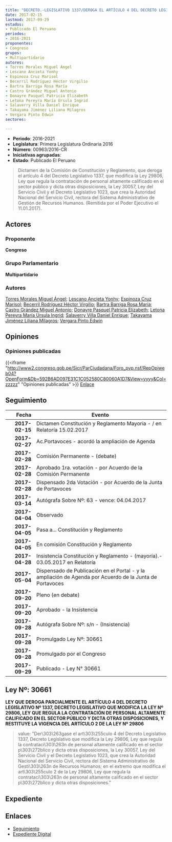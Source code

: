 ```yaml
---
title: "DECRETO.-LEGISLATIVO 1337/DEROGA EL ARTÍCULO 4 DEL DECRETO LEGISLATIVO 1337, QUE MODIFICA LA LEY 29806, LEY QUE REGULA LA CONTRATACIÓN DE PERSONAL ALTAMENTE CALIFICADO EN EL SECTOR PÚBLICO Y DICTA OTRAS DISPOSICIONES."
date: 2017-02-15
lastmod: 2017-09-29
estados:
- Publicado El Peruano
periodos:
- 2016-2021
proponentes:
- Congreso
grupos:
- Multipartidario
autores:
- Torres Morales Miguel Ángel
- Lescano Ancieta Yonhy
- Espinoza Cruz Marisol
- Becerril Rodríguez Héctor Virgilio
- Bartra Barriga Rosa María
- Castro Grández Miguel Antonio
- Donayre Pasquel Patricia Elizabeth
- Letona Pereyra María Úrsula Ingrid
- Salaverry Villa Daniel Enrique
- Takayama Jiménez Liliana Milagros
- Vergara Pinto Edwin
sectores:

---
```

- **Periodo**: 2016-2021
- **Legislatura**: Primera Legislatura Ordinaria 2016
- **Número**: 00963/2016-CR
- **Iniciativas agrupadas**: 
- **Estado**: Publicado El Peruano

> Dictamen de la Comisión de Constitución y Reglamento, que deroga el artículo 4 del Decreto Legislativo 1337, que modifica la Ley 29806, Ley que regula la contratación de personal altamente calificado en el sector público y dicta otras disposiciones, la Ley 30057, Ley del Servicio Civil y el Decreto Legislativo 1023, que crea la Autoridad Nacional del Servicio Civil, rectora del Sistema Administrativo de Gestión de Recursos Humanos. (Remitida por el Poder Ejecutivo el 11.01.2017).


## Actores

### Proponente

**Congreso**

### Grupo Parlamentario

**Multipartidario**

### Autores

[Torres Morales Miguel Ángel](mailto:mailto:mtorresm@congreso.gob.pe); [Lescano Ancieta Yonhy](mailto:mailto:ylescano@congreso.gob.pe); [Espinoza Cruz Marisol](mailto:mailto:mespinozac@congreso.gob.pe); [Becerril Rodríguez Héctor Virgilio](mailto:mailto:hbecerril@congreso.gob.pe); [Bartra Barriga Rosa María](mailto:mailto:rbartra@congreso.gob.pe); [Castro Grández Miguel Antonio](mailto:mailto:macastro@congreso.gob.pe); [Donayre Pasquel Patricia Elizabeth](mailto:mailto:pdonayre@congreso.gob.pe); [Letona Pereyra María Úrsula Ingrid](mailto:mailto:mletona@congreso.gob.pe); [Salaverry Villa Daniel Enrique](mailto:mailto:dsalaverry@congreso.gob.pe); [Takayama Jiménez Liliana Milagros](mailto:mailto:ltakayama@congreso.gob.pe); [Vergara Pinto Edwin](mailto:mailto:evergara@congreso.gob.pe)

## Opiniones

### Opiniones publicadas

{{<iframe "http://www2.congreso.gob.pe/Sicr/ParCiudadana/Foro_pvp.nsf/RepOpiweb04?OpenForm&Db=592B6AD097E31C1C052580C80060A1D7&View=yyyy&Col=zzzzz" "Opiniones publicadas" >}}
[Enlace](http://www2.congreso.gob.pe/Sicr/ParCiudadana/Foro_pvp.nsf/RepOpiweb04?OpenForm&Db=592B6AD097E31C1C052580C80060A1D7&View=yyyy&Col=zzzzz)


## Seguimiento

| Fecha | Evento |
|------:|--------|
| **2017-02-15** | Dictamen Constitución y Reglamento Mayoria - / en Relatoría 15.02.2017 |
| **2017-02-27** | Ac.Portavoces - acordó la ampliación de Agenda |
| **2017-02-28** | Comisión Permanente - (debate) |
| **2017-02-28** | Aprobado 1ra. votación - por Acuerdo de la Comisión Permanente |
| **2017-02-28** | Dispensado 2da Votación - por Acuerdo de la Junta de Portavoces |
| **2017-03-14** | Autógrafa Sobre Nº: 63 - vence: 04.04.2017 |
| **2017-04-04** | Observado |
| **2017-04-05** | Pasa a... Constitución y Reglamento |
| **2017-04-05** | En comisión Constitución y Reglamento |
| **2017-04-28** | Insistencia Constitución y Reglamento - (mayoría).- 03.05.2017 en Relatoría |
| **2017-05-04** | Dispensado de Publicación en el Portal - y la ampliación de Agenda por Acuerdo de la Junta de Portavoces |
| **2017-09-20** | Pleno (en debate) |
| **2017-09-20** | Aprobado - la Insistencia |
| **2017-09-28** | Autógrafa Sobre Nº: s/n - (Insistencia) |
| **2017-09-28** | Promulgado Ley Nº: 30661 |
| **2017-09-28** | Promulgado por el Congreso |
| **2017-09-29** | Publicado - Ley N° 30661 |

## Ley Nº: 30661

**LEY QUE DEROGA PARCIALMENTE EL ARTÍCULO 4 DEL DECRETO LEGISLATIVO Nº 1337, DECRETO LEGISLATIVO QUE MODIFICA LA LEY Nº 29806, LEY QUE REGULA LA CONTRATACIÓN DE PERSONAL ALTAMENTE CALIFICADO EN EL SECTOR PÚBLICO Y DICTA OTRAS DISPOSICIONES, Y RESTITUYE LA VIGENCIA DEL ARTÍCULO 2 DE LA LEY Nº 29806**

> value: "Der\303\263gase el art\303\255culo 4 del Decreto Legislativo 1337, Decreto Legislativo que modifica la Ley 29806, Ley que regula la contrataci\303\263n de personal altamente calificado en el sector p\303\272blico y dicta otras disposiciones, la Ley 30057, Ley del Servicio Civil y el Decreto Legislativo 1023, que crea la Autoridad Nacional del Servicio Civil, rectora del Sistema Administrativo de Gesti\303\263n de Recursos Humanos; en el extremo que modifica el art\303\255culo 2 de la Ley 29806, Ley que regula la contrataci\303\263n de personal altamente calificado en el sector p\303\272blico y dicta otras disposiciones."


## Expediente

## Enlaces

- [Seguimiento](http://www2.congreso.gob.pe/Sicr/TraDocEstProc/CLProLey2016.nsf/f7fff46988ca05b1052578e100829cc7/de7ecc57d5ecde40052580c80060eff2?OpenDocument)
- [Expediente Digital](http://www2.congreso.gob.pe/Sicr/TraDocEstProc/CLProLey2016.nsf/f7fff46988ca05b1052578e100829cc7/de7ecc57d5ecde40052580c80060eff2?OpenDocument&Click=05257FB7005EB655.eb71d0cf91d8294e05256cdf006b5706/$Body/0.1C6C)

